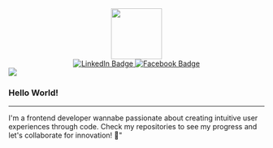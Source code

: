 <div id="header" align="center">
  <img src="https://media.giphy.com/media/M9gbBd9nbDrOTu1Mqx/giphy.gif" width="100"/>
  <div id="badges">
  <a href="https://www.linkedin.com/in/aiur-t-09779019b/">
    <img src="https://img.shields.io/badge/LinkedIn-blue?style=for-the-badge&logo=linkedin&logoColor=white" alt="LinkedIn Badge"/>
  </a>
  <a href="https://www.facebook.com/profile.php?id=100010285038106">
    <img src="https://img.shields.io/badge/Facebook-blue?style=for-the-badge&logo=youtube&logoColor=white" alt="Facebook Badge"/>
  </a>
</div>
</div>
<div>
  <img src="https://upload.wikimedia.org/wikipedia/commons/9/99/Unofficial_JavaScript_logo_2.svg"/>
</div>

### Hello World! 
---
I'm a frontend developer wannabe passionate about creating intuitive user experiences through code. Check my repositories to see my progress and let's collaborate for innovation! 🚀"

<!--
**mighty-mite/mighty-mite** is a ✨ _special_ ✨ repository because its `README.md` (this file) appears on your GitHub profile.

Here are some ideas to get you started:

- 🔭 I’m currently working on ...
- 🌱 I’m currently learning ...
- 👯 I’m looking to collaborate on ...
- 🤔 I’m looking for help with ...
- 💬 Ask me about ...
- 📫 How to reach me: ...
- 😄 Pronouns: ...
- ⚡ Fun fact: ...
-->
